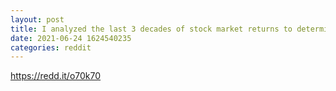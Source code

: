 ```yaml
--- 
layout: post 
title: I analyzed the last 3 decades of stock market returns to determine if it makes sense to time the market! Here are the results! 
date: 2021-06-24 1624540235 
categories: reddit 
--- 
```

https://redd.it/o70k70